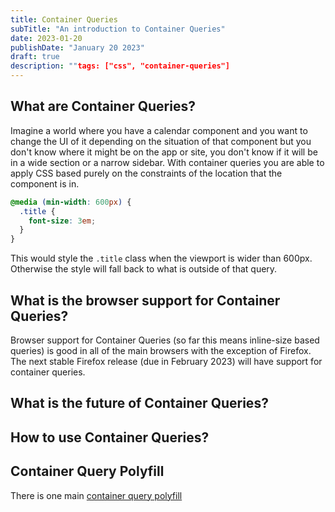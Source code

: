 ```yaml
---
title: Container Queries
subTitle: "An introduction to Container Queries"
date: 2023-01-20
publishDate: "January 20 2023"
draft: true
description: ""tags: ["css", "container-queries"]
---
```


## What are Container Queries?

Imagine a world where you have a calendar component and you want to change the UI of it depending on the situation of that component but you don't know where it might be on the app or site, you don't know if it will be in a wide section or a narrow sidebar. With container queries you are able to apply CSS based purely on the constraints of the location that the component is in.

```css
@media (min-width: 600px) {
  .title {
    font-size: 3em;
  }
}
```

This would style the `.title` class when the viewport is wider than 600px. Otherwise the style will fall back to what is outside of that query.

## What is the browser support for Container Queries?

Browser support for Container Queries (so far this means inline-size based queries) is good in all of the main browsers with the exception of Firefox. The next stable Firefox release (due in February 2023) will have support for container queries.

## What is the future of Container Queries?

## How to use Container Queries?

## Container Query Polyfill

There is one main [container query polyfill](https://www.npmjs.com/package/container-query-polyfill)
